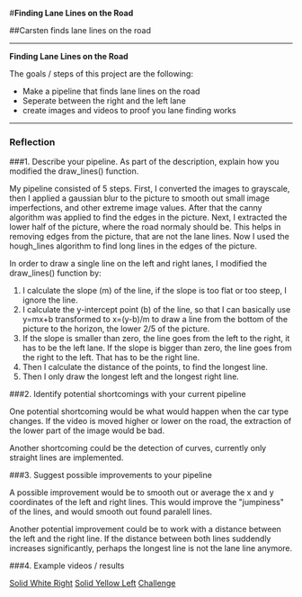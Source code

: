 #**Finding Lane Lines on the Road** 

##Carsten finds lane lines on the road

---

**Finding Lane Lines on the Road**

The goals / steps of this project are the following:
* Make a pipeline that finds lane lines on the road
* Seperate between the right and the left lane
* create images and videos to proof you lane finding works


[//]: # (Image References)

[image1]: ./examples/grayscale.jpg "Grayscale"

---

### Reflection

###1. Describe your pipeline. As part of the description, explain how you modified the draw_lines() function.

My pipeline consisted of 5 steps. First, I converted the images to grayscale, then I applied a gaussian blur to the picture to smooth out small image imperfections, and other extreme image values.  After that the canny algorithm was applied to find the edges in the picture. Next, I extracted the lower half of the picture, where the road normaly should be. This helps in removing edges from the picture, that are not the lane lines. Now I used the hough_lines algorithm to find long lines in the edges of the picture.

In order to draw a single line on the left and right lanes, I modified the draw_lines() function by:

1. I calculate the slope (m) of the line, if the slope is too flat or too steep, I ignore the line.
2. I calculate the y-intercept point (b) of the line, so that I can basically use y=mx+b transformed to x=(y-b)/m to draw a line from the bottom of the picture to the horizon, the lower 2/5 of the picture.
3. If the slope is smaller than zero, the line goes from the left to the right, it has to be the left lane. If the slope is bigger than zero, the line goes from the right to the left. That has to be the right line.
4. Then I calculate the distance of the points, to find the longest line.
5. Then I only draw the longest left and the longest right line.

###2. Identify potential shortcomings with your current pipeline

One potential shortcoming would be what would happen when the car type changes. If the video is moved higher or lower on the road, the extraction of the lower part of the image would be bad.

Another shortcoming could be the detection of curves, currently only straight lines are implemented.

###3. Suggest possible improvements to your pipeline

A possible improvement would be to smooth out or average the x and y coordinates of the left and right lines. This would improve the "jumpiness" of the lines, and would smooth out found paralell lines.

Another potential improvement could be to work with a distance between the left and the right line. If the distance between both lines suddendly increases significantly, perhaps the longest line is not the lane line anymore.

###4. Example videos / results

[Solid White Right](test_videos_output/solidWhiteRight.mp4)
[Solid Yellow Left](test_videos_output/solidYellowLeft.mp4)
[Challenge](test_videos_output/challenge.mp4)

